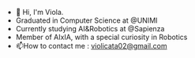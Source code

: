 - 👋 Hi, I'm Viola.
- Graduated in Computer Science at @UNIMI
- Currently studying AI&Robotics at @Sapienza
- Member of AIxIA, with a special curiosity in Robotics
- 📫How to contact me : violicata02@gmail.com

<!---
violi02/violi02 is a ✨ special ✨ repository because its `README.md` (this file) appears on your GitHub profile.
You can click the Preview link to take a look at your changes.
--->
